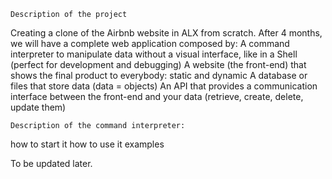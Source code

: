 	Description of the project
Creating a clone of the Airbnb website in ALX from scratch. 
After 4 months, we will have a complete web application composed by:
A command interpreter to manipulate data without a visual interface, like in a Shell (perfect for development and debugging)
A website (the front-end) that shows the final product to everybody: static and dynamic
A database or files that store data (data = objects)
An API that provides a communication interface between the front-end and your data (retrieve, create, delete, update them)

	Description of the command interpreter:
how to start it
how to use it
examples

To be updated later.